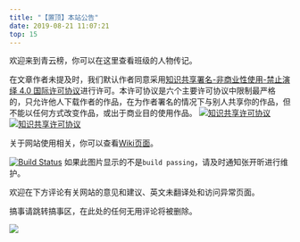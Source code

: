 ```yaml
---
title: "【置顶】本站公告"
date: 2019-08-21 11:07:21
top: 15
---
```

欢迎来到青云榜，你可以在这里查看班级的人物传记。

在文章作者未提及时，我们默认作者同意采用[知识共享署名-非商业性使用-禁止演绎 4.0 国际许可协议](https://creativecommons.org/licenses/by-nc-nd/4.0/deed.zh)进行许可。本许可协议是六个主要许可协议中限制最严格的，只允许他人下载作者的作品，在为作者署名的情况下与别人共享你的作品，但不能以任何方式改变作品，或出于商业目的使用作品。
[![知识共享许可协议](https://res.zhangkai.xin/pic/license/BY-NC-ND_80x15.png)](https://creativecommons.org/licenses/by-nc-nd/4.0/deed.zh)
[![知识共享许可协议](https://res.zhangkai.xin/pic/license/BY-NC-ND_88x31.png)](https://creativecommons.org/licenses/by-nc-nd/4.0/deed.zh)

关于网站使用相关，你可以查看[Wiki页面](https://github.com/zzfls20-17/blossym/wiki)。

[![Build Status](https://api.travis-ci.com/zzfls20-17/blossym.svg?branch=source)](https://travis-ci.com/zzfls20-17/blossym)
如果此图片显示的不是`build passing`，请及时通知张开昕进行维护。

欢迎在下方评论有关网站的意见和建议、英文未翻译处和访问异常页面。

搞事请跳转搞事区，在此处的任何无用评论将被删除。

![](https://res.zhangkai.xin/pic/0076VEu5ly1g09gtou8spj30u009eacd.jpg)
